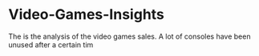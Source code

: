 # Video-Games-Insights
The is the analysis of the video games sales. A lot of consoles have been unused after a certain tim
